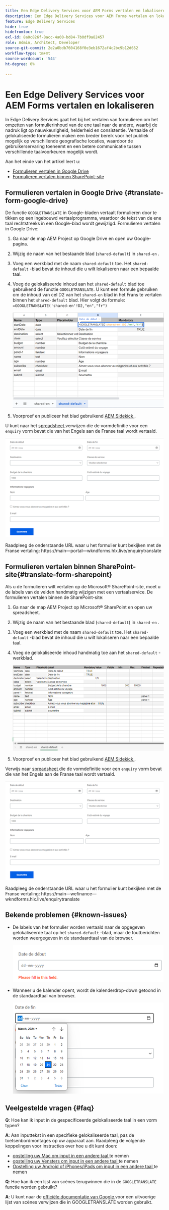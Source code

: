 ```yaml
---
title: Een Edge Delivery Services voor AEM Forms vertalen en lokaliseren
description: Een Edge Delivery Services voor AEM Forms vertalen en lokaliseren
feature: Edge Delivery Services
hide: true
hidefromtoc: true
exl-id: 8a0c826f-8acc-4a00-bd84-7b0df9a82457
role: Admin, Architect, Developer
source-git-commit: 2e2a0bdb7604168f0e3eb1672af4c2bc9b12d652
workflow-type: tm+mt
source-wordcount: '544'
ht-degree: 0%

---
```



# Een Edge Delivery Services voor AEM Forms vertalen en lokaliseren

In Edge Delivery Services gaat het bij het vertalen van formulieren om het omzetten van formulierinhoud van de ene taal naar de andere, waarbij de nadruk ligt op nauwkeurigheid, helderheid en consistentie. Vertaalde of gelokaliseerde formulieren maken een breder bereik voor het publiek mogelijk op verschillende geografische locaties, waardoor de gebruikerservaring toeneemt en een betere communicatie tussen verschillende taalvoorkeuren mogelijk wordt.


Aan het einde van het artikel leert u:

- [Formulieren vertalen in Google Drive](#translate-form-google-drive)
- [Formulieren vertalen binnen SharePoint-site](#translate-form-sharepoint)

## Formulieren vertalen in Google Drive {#translate-form-google-drive}

De functie `GOOGLETRANSLATE` in Google-bladen vertaalt formulieren door te tikken op een ingebouwd vertaalprogramma, waardoor de tekst van de ene taal rechtstreeks in een Google-blad wordt gewijzigd. Formulieren vertalen in Google Drive:

1. Ga naar de map AEM Project op Google Drive en open uw Google-pagina.
2. Wijzig de naam van het bestaande blad (`shared-default`) in `shared-en` .
3. Voeg een werkblad met de naam `shared-default` toe. Het `shared-default` -blad bevat de inhoud die u wilt lokaliseren naar een bepaalde taal.
4. Voeg de gelokaliseerde inhoud aan het `shared-default` blad toe gebruikend de functie `GOOGLETRANSLATE`.
U kunt een formule gebruiken om de inhoud van cel D2 van het `shared-en` blad in het Frans te vertalen binnen het `shared-default` blad. Hier volgt de formule:
   `=GOOGLETRANSLATE('shared-en'!D2,"en","fr")`

   ![ Vertaal de vraag spreadsheet ](/help/forms/assets/translate-enquiry-spreadsheet.png)

5. Voorproef en publiceer het blad gebruikend [ AEM Sidekick ](https://www.aem.live/developer/tutorial#preview-and-publish-your-content).

U kunt naar het [ spreadsheet ](/help/forms/assets/enquirytranslate.xlsx) verwijzen die de vormdefinitie voor een `enquiry` vorm bevat die van het Engels aan de Franse taal wordt vertaald.

![ Vertaalde Vorm van de vraag ](/help/forms/assets/translate-form-french.png)

Raadpleeg de onderstaande URL waar u het formulier kunt bekijken met de Franse vertaling:
https://main—portal—wkndforms.hlx.live/enquirytranslate

## Formulieren vertalen binnen SharePoint-site{#translate-form-sharepoint}

Als u de formulieren wilt vertalen op de Microsoft® SharePoint-site, moet u de labels van de velden handmatig wijzigen met een vertaalservice. De formulieren vertalen binnen de SharePoint-site:

1. Ga naar de map AEM Project op Microsoft® SharePoint en open uw spreadsheet.
2. Wijzig de naam van het bestaande blad (`shared-default`) in `shared-en` .
3. Voeg een werkblad met de naam `shared-default` toe. Het `shared-default` -blad bevat de inhoud die u wilt lokaliseren naar een bepaalde taal.
4. Voeg de gelokaliseerde inhoud handmatig toe aan het `shared-default` -werkblad.

   ![ Vertaal de vraag spreadsheet ](/help/forms/assets/translate-enquiry-sp-spreadsheet.png)

5. Voorproef en publiceer het blad gebruikend [ AEM Sidekick ](https://www.aem.live/developer/tutorial#preview-and-publish-your-content).

Verwijs naar [ spreadsheet ](/help/forms/assets/enquirytranslate-sp.xlsx) die de vormdefinitie voor een `enquiry` vorm bevat die van het Engels aan de Franse taal wordt vertaald.

![ Vertaalde Vorm van de vraag ](/help/forms/assets/translate-form-french.png)

Raadpleeg de onderstaande URL waar u het formulier kunt bekijken met de Franse vertaling:
https://main—wefinance—wkndforms.hlx.live/enquirytranslate

## Bekende problemen {#known-issues}

- De labels van het formulier worden vertaald naar de opgegeven gelokaliseerde taal op het `shared-default` -blad, maar de foutberichten worden weergegeven in de standaardtaal van de browser.

  ![ het bericht van de Fout ](/help/forms/assets/translate-error-message.png)

- Wanneer u de kalender opent, wordt de kalenderdrop-down getoond in de standaardtaal van browser.

  ![ het bericht van de Fout ](/help/forms/assets/translate-calender-display.png)


## Veelgestelde vragen {#faq}

**Q**: Hoe kan ik input in de gespecificeerde gelokaliseerde taal in een vorm typen?

**A**: Aan inputtekst in een specifieke gelokaliseerde taal, pas de toetsenbordmontages op uw apparaat aan. Raadpleeg de volgende koppelingen voor instructies over hoe u dit kunt doen:

- [ opstelling uw Mac om input in een andere taal ](https://support.apple.com/en-in/guide/mac-help/mchlp1406/mac) te nemen
- [ opstelling uw Vensters om input in een andere taal ](https://support.microsoft.com/en-us/windows/manage-the-input-and-display-language-settings-in-windows-12a10cb4-8626-9b77-0ccb-5013e0c7c7a2#:~:text=Select%20the%20Start%20%3E%20Settings%20%3E%20Time,you%20want%2C%20then%20select%20Options) te nemen
- [ Opstelling uw Android of iPhones/iPads om input in een andere taal ](https://support.google.com/gboard/answer/7068494?hl=en&co=GENIE.Platform%3DAndroid) te nemen


**Q**: Hoe kan ik een lijst van scènes terugwinnen die in de `GOOGLETRANSLATE` functie worden gebruikt?

**A**: U kunt naar de [ officiële documentatie van Google ](https://cloud.google.com/translate/docs/languages) voor een uitvoerige lijst van scènes verwijzen die in GOOGLETRANSLATE worden gebruikt.


